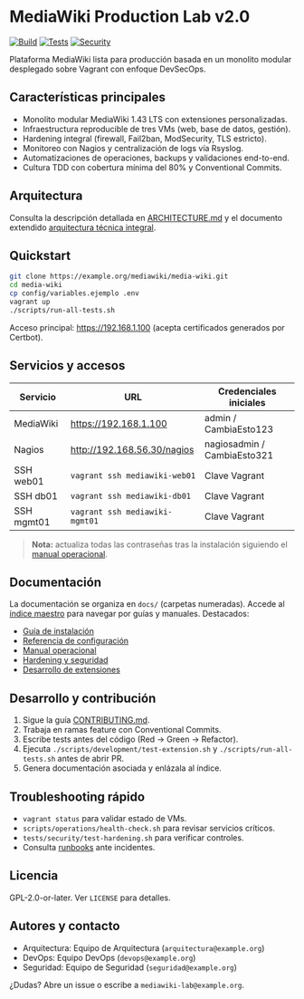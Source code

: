 # MediaWiki Production Lab v2.0

[![Build](https://img.shields.io/badge/build-passing-brightgreen.svg)](#)
[![Tests](https://img.shields.io/badge/tests-coverage%2080%25-blue.svg)](#)
[![Security](https://img.shields.io/badge/security-hardening%20activo-orange.svg)](#)

Plataforma MediaWiki lista para producción basada en un monolito modular desplegado sobre Vagrant con enfoque DevSecOps.

## Características principales

- Monolito modular MediaWiki 1.43 LTS con extensiones personalizadas.
- Infraestructura reproducible de tres VMs (web, base de datos, gestión).
- Hardening integral (firewall, Fail2ban, ModSecurity, TLS estricto).
- Monitoreo con Nagios y centralización de logs vía Rsyslog.
- Automatizaciones de operaciones, backups y validaciones end-to-end.
- Cultura TDD con cobertura mínima del 80% y Conventional Commits.

## Arquitectura

Consulta la descripción detallada en [ARCHITECTURE.md](ARCHITECTURE.md) y el documento extendido [arquitectura técnica integral](docs/03_arquitectura/arquitectura_general.md).

## Quickstart

```bash
git clone https://example.org/mediawiki/media-wiki.git
cd media-wiki
cp config/variables.ejemplo .env
vagrant up
./scripts/run-all-tests.sh
```

Acceso principal: https://192.168.1.100 (acepta certificados generados por Certbot).

## Servicios y accesos

| Servicio | URL | Credenciales iniciales |
| --- | --- | --- |
| MediaWiki | https://192.168.1.100 | admin / CambiaEsto123 |
| Nagios | http://192.168.56.30/nagios | nagiosadmin / CambiaEsto321 |
| SSH web01 | `vagrant ssh mediawiki-web01` | Clave Vagrant |
| SSH db01 | `vagrant ssh mediawiki-db01` | Clave Vagrant |
| SSH mgmt01 | `vagrant ssh mediawiki-mgmt01` | Clave Vagrant |

> **Nota:** actualiza todas las contraseñas tras la instalación siguiendo el [manual operacional](docs/05_operaciones/manual_operaciones_mediawiki.md).

## Documentación

La documentación se organiza en `docs/` (carpetas numeradas). Accede al [índice maestro](docs/INDEX.md) para navegar por guías y manuales. Destacados:

- [Guía de instalación](docs/07_devops/instalacion/guia_instalacion_mediawiki.md)
- [Referencia de configuración](docs/07_devops/configuracion/referencia_configuracion_mediawiki.md)
- [Manual operacional](docs/05_operaciones/manual_operaciones_mediawiki.md)
- [Hardening y seguridad](docs/07_devops/seguridad/hardening_y_seguridad.md)
- [Desarrollo de extensiones](docs/07_devops/desarrollo/desarrollo_de_extensiones.md)

## Desarrollo y contribución

1. Sigue la guía [CONTRIBUTING.md](CONTRIBUTING.md).
2. Trabaja en ramas feature con Conventional Commits.
3. Escribe tests antes del código (Red → Green → Refactor).
4. Ejecuta `./scripts/development/test-extension.sh` y `./scripts/run-all-tests.sh` antes de abrir PR.
5. Genera documentación asociada y enlázala al índice.

## Troubleshooting rápido

- `vagrant status` para validar estado de VMs.
- `scripts/operations/health-check.sh` para revisar servicios críticos.
- `tests/security/test-hardening.sh` para verificar controles.
- Consulta [runbooks](docs/05_operaciones/manual_operaciones_mediawiki.md#6-runbooks-de-incidentes) ante incidentes.

## Licencia

GPL-2.0-or-later. Ver `LICENSE` para detalles.

## Autores y contacto

- Arquitectura: Equipo de Arquitectura (`arquitectura@example.org`)
- DevOps: Equipo DevOps (`devops@example.org`)
- Seguridad: Equipo de Seguridad (`seguridad@example.org`)

¿Dudas? Abre un issue o escribe a `mediawiki-lab@example.org`.
